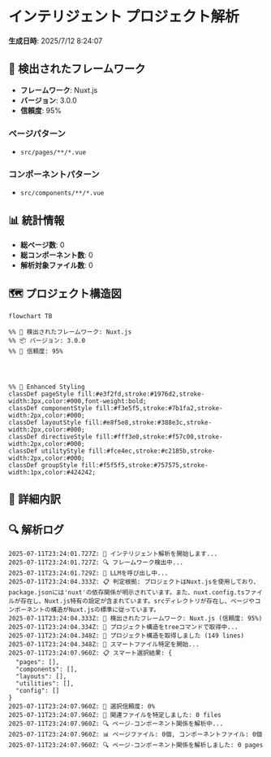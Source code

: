 # インテリジェント プロジェクト解析

**生成日時**: 2025/7/12 8:24:07

## 🚀 検出されたフレームワーク

- **フレームワーク**: Nuxt.js
- **バージョン**: 3.0.0
- **信頼度**: 95%

### ページパターン
- `src/pages/**/*.vue`

### コンポーネントパターン
- `src/components/**/*.vue`

## 📊 統計情報

- **総ページ数**: 0
- **総コンポーネント数**: 0
- **解析対象ファイル数**: 0

## 🗺️ プロジェクト構造図

```mermaid
flowchart TB

%% 🚀 検出されたフレームワーク: Nuxt.js
%% 📦 バージョン: 3.0.0
%% 🎯 信頼度: 95%




%% 🎨 Enhanced Styling
classDef pageStyle fill:#e3f2fd,stroke:#1976d2,stroke-width:3px,color:#000,font-weight:bold;
classDef componentStyle fill:#f3e5f5,stroke:#7b1fa2,stroke-width:2px,color:#000;
classDef layoutStyle fill:#e8f5e8,stroke:#388e3c,stroke-width:2px,color:#000;
classDef directiveStyle fill:#fff3e0,stroke:#f57c00,stroke-width:2px,color:#000;
classDef utilityStyle fill:#fce4ec,stroke:#c2185b,stroke-width:2px,color:#000;
classDef groupStyle fill:#f5f5f5,stroke:#757575,stroke-width:1px,color:#424242;
```

## 📄 詳細内訳

## 🔍 解析ログ

```
2025-07-11T23:24:01.727Z: 🧠 インテリジェント解析を開始します...
2025-07-11T23:24:01.727Z: 🔍 フレームワーク検出中...
2025-07-11T23:24:01.729Z: 🧠 LLMを呼び出し中...
2025-07-11T23:24:04.333Z: 📋 判定根拠: プロジェクトはNuxt.jsを使用しており、package.jsonには'nuxt'の依存関係が明示されています。また、nuxt.config.tsファイルが存在し、Nuxt.js特有の設定が含まれています。srcディレクトリが存在し、ページやコンポーネントの構造がNuxt.jsの標準に従っています。
2025-07-11T23:24:04.333Z: 🎯 検出されたフレームワーク: Nuxt.js (信頼度: 95%)
2025-07-11T23:24:04.334Z: 📂 プロジェクト構造をtreeコマンドで取得中...
2025-07-11T23:24:04.348Z: 📂 プロジェクト構造を取得しました (149 lines)
2025-07-11T23:24:04.348Z: 📄 スマートファイル特定を開始...
2025-07-11T23:24:07.960Z: 📋 スマート選択結果: {
  "pages": [],
  "components": [],
  "layouts": [],
  "utilities": [],
  "config": []
}
2025-07-11T23:24:07.960Z: 🎯 選択信頼度: 0%
2025-07-11T23:24:07.960Z: 📄 関連ファイルを特定しました: 0 files
2025-07-11T23:24:07.960Z: 🔍 ページ-コンポーネント関係を解析中...
2025-07-11T23:24:07.960Z: 📊 ページファイル: 0個, コンポーネントファイル: 0個
2025-07-11T23:24:07.960Z: 🔍 ページ-コンポーネント関係を解析しました: 0 pages
```
